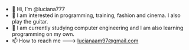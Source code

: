 - 👋 Hi, I’m @luciana777
- 👀 I am interested in programming, training, fashion and cinema. I also play the guitar.
- 🌱 I am currently studying computer engineering and I am also learning programming on my own.
- 📫 How to reach me ---> lucianaam97@gmail.com
